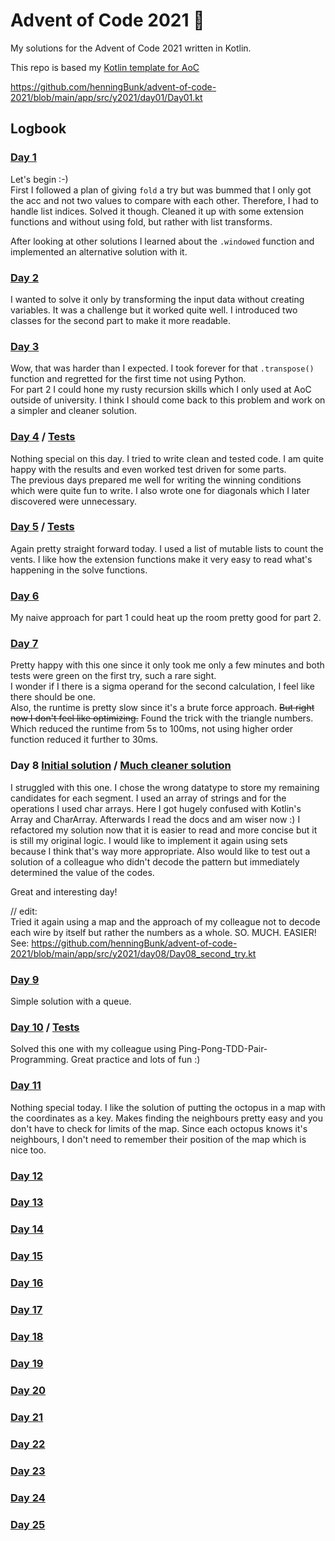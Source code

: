 # Advent of Code 2021 🎄
My solutions for the Advent of Code 2021 written in Kotlin.

This repo is based my [Kotlin template for AoC](https://github.com/henningBunk/advent-of-code-kotlin-template)

https://github.com/henningBunk/advent-of-code-2021/blob/main/app/src/y2021/day01/Day01.kt

## Logbook
###  [Day 1](https://github.com/henningBunk/advent-of-code-2021/blob/main/app/src/y2021/day01/Day01.kt)
Let's begin :-)  
First I followed a plan of giving `fold` a try but was bummed that I only got the acc and not two values to compare with each other. Therefore, I had to handle list indices. Solved it though. Cleaned it up with some extension functions and without using fold, but rather with list transforms.

After looking at other solutions I learned about the `.windowed` function and implemented an alternative solution with it. 

###  [Day 2](https://github.com/henningBunk/advent-of-code-2021/blob/main/app/src/y2021/day02/Day02.kt)
I wanted to solve it only by transforming the input data without creating variables. It was a challenge but it worked quite well. I introduced two classes for the second part to make it more readable.

###  [Day 3](https://github.com/henningBunk/advent-of-code-2021/blob/main/app/src/y2021/day03/Day03.kt)
Wow, that was harder than I expected. I took forever for that `.transpose()` function and regretted for the first time not using Python.  
For part 2 I could hone my rusty recursion skills which I only used at AoC outside of university.
I think I should come back to this problem and work on a simpler and cleaner solution.

###  [Day 4](https://github.com/henningBunk/advent-of-code-2021/blob/main/app/src/y2021/day04) / [Tests](https://github.com/henningBunk/advent-of-code-2021/blob/main/app/src/y2021/day04/Day04Test.kt)
Nothing special on this day. I tried to write clean and tested code. I am quite happy with the results and even worked test driven for some parts.   
The previous days prepared me well for writing the winning conditions which were quite fun to write. I also wrote one for diagonals which I later discovered were unnecessary. 

###  [Day 5](https://github.com/henningBunk/advent-of-code-2021/blob/main/app/src/y2021/day05/Day05.kt) / [Tests](https://github.com/henningBunk/advent-of-code-2021/blob/main/app/src/y2021/day05/Day05Test.kt)
Again pretty straight forward today. I used a list of mutable lists to count the vents. I like how the extension functions make it very easy to read what's happening in the solve functions.

###  [Day 6](https://github.com/henningBunk/advent-of-code-2021/blob/main/app/src/y2021/day06/Day06.kt)
My naive approach for part 1 could heat up the room pretty good for part 2.

###  [Day 7](https://github.com/henningBunk/advent-of-code-2021/blob/main/app/src/y2021/day07/Day07.kt)
Pretty happy with this one since it only took me only a few minutes and both tests were green on the first try, such a rare sight.  
I wonder if I there is a sigma operand for the second calculation, I feel like there should be one.   
Also, the runtime is pretty slow since it's a brute force approach. ~~But right now I don't feel like optimizing.~~ Found the trick with the triangle numbers. Which reduced the runtime from 5s to 100ms, not using higher order function reduced it further to 30ms.

###  Day 8 [Initial solution](https://github.com/henningBunk/advent-of-code-2021/blob/main/app/src/y2021/day08/Day08.kt) / [Much cleaner solution](https://github.com/henningBunk/advent-of-code-2021/blob/main/app/src/y2021/day08/Day08_second_try.kt)
I struggled with this one. I chose the wrong datatype to store my remaining candidates for each segment. I used an array of strings and for the operations I used char arrays. Here I got hugely confused with Kotlin's Array<Char> and CharArray. Afterwards I read the docs and am wiser now :)
I refactored my solution now that it is easier to read and more concise but it is still my original logic. I would like to implement it again using sets because I think that's way more appropriate. Also would like to test out a solution of a colleague who didn't decode the pattern but immediately determined the value of the codes.

Great and interesting day!

// edit:  
Tried it again using a map and the approach of my colleague not to decode each wire by itself but rather the numbers as a whole. SO. MUCH. EASIER!
See: https://github.com/henningBunk/advent-of-code-2021/blob/main/app/src/y2021/day08/Day08_second_try.kt

###  [Day 9](https://github.com/henningBunk/advent-of-code-2021/blob/main/app/src/y2021/day09/Day09.kt)
Simple solution with a queue.

###  [Day 10](https://github.com/henningBunk/advent-of-code-2021/blob/main/app/src/y2021/day10/Day10.kt) / [Tests](https://github.com/henningBunk/advent-of-code-2021/blob/main/app/src/y2021/day10/Day10.kt)
Solved this one with my colleague using Ping-Pong-TDD-Pair-Programming. Great practice and lots of fun :)

###  [Day 11](https://github.com/henningBunk/advent-of-code-2021/blob/main/app/src/y2021/day11/Day11.kt)
Nothing special today. I like the solution of putting the octopus in a map with the coordinates as a key. Makes finding the neighbours pretty easy and you don't have to check for limits of the map. Since each octopus knows it's neighbours, I don't need to remember their position of the map which is nice too.

###  [Day 12](https://github.com/henningBunk/advent-of-code-2021/blob/main/app/src/y2021/day12/Day12.kt)
###  [Day 13](https://github.com/henningBunk/advent-of-code-2021/blob/main/app/src/y2021/day13/Day13.kt)
###  [Day 14](https://github.com/henningBunk/advent-of-code-2021/blob/main/app/src/y2021/day14/Day14.kt)
###  [Day 15](https://github.com/henningBunk/advent-of-code-2021/blob/main/app/src/y2021/day15/Day15.kt)
###  [Day 16](https://github.com/henningBunk/advent-of-code-2021/blob/main/app/src/y2021/day16/Day16.kt)
###  [Day 17](https://github.com/henningBunk/advent-of-code-2021/blob/main/app/src/y2021/day17/Day17.kt)
###  [Day 18](https://github.com/henningBunk/advent-of-code-2021/blob/main/app/src/y2021/day18/Day18.kt)
###  [Day 19](https://github.com/henningBunk/advent-of-code-2021/blob/main/app/src/y2021/day19/Day19.kt)
###  [Day 20](https://github.com/henningBunk/advent-of-code-2021/blob/main/app/src/y2021/day20/Day20.kt)
###  [Day 21](https://github.com/henningBunk/advent-of-code-2021/blob/main/app/src/y2021/day21/Day21.kt)
###  [Day 22](https://github.com/henningBunk/advent-of-code-2021/blob/main/app/src/y2021/day22/Day22.kt)
###  [Day 23](https://github.com/henningBunk/advent-of-code-2021/blob/main/app/src/y2021/day23/Day23.kt)
###  [Day 24](https://github.com/henningBunk/advent-of-code-2021/blob/main/app/src/y2021/day24/Day24.kt)
###  [Day 25](https://github.com/henningBunk/advent-of-code-2021/blob/main/app/src/y2021/day25/Day25.kt)



